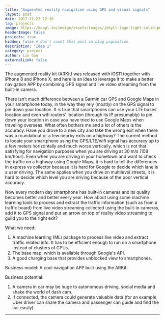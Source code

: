 ```yaml
---
title: "Augmented reality navigation using GPS and visual signals"
layout: post
date: 2017-11-22 12:10
tag: projects
image: https://koppl.in/indigo/assets/images/jekyll-logo-light-solid.png
headerImage: false
projects: true
hidden: false # don't count this post in blog pagination
description: "Idea 1"
category: project
author: Lin Gao
externalLink: false
---
```


The augmented reality kit (ARKit) was released with iOS11 together with iPhone 8 and iPhone X, and here is an idea to leverage it to make a better navigation APP by combining GPS signal and live video streaming from the built-in camera.                             

There isn't much difference between a Garmin car GPS and Google Maps in your smartphone today, in the way they rely (mostly) on the GPS signal to pin down your location. It is true that smartphones can use your LTE bases' location and even wifi routers' location (through its IP presumably) to pin down your location in case you have tried to use Google Maps when traveling overseas. What often bothers me and a lot of others is the accuracy. Have you drove to a new city and take the wrong exit when there was a roundabout or a few nearby exits on a highway? The current method to locate your smartphone using the GPS/LTE/wifi signal has accuracy up to a few meters horizontally and much worse vertically, which is not that satisfying for navigation purposes when you are driving at 30 m/s (108 km/hour). Even when you are driving in your hometown and want to check the traffic on a highway using Google Maps, it is hard to tell the differences in express vs collector because it is hard for Google to decide which lane is a user driving. The same applies when you drive on multilevel streets, it is hard to decide which level you are driving because of the poor vertical accuracy.                        

Now every modern day smartphone has built-in cameras and its quality becomes better and better every year. How about using some machine learning tools to process and extract the traffic information (such as from a traffic board) from live video streaming collected using the built-in cameras, add it to GPS signal and put an arrow on top of reality video streaming to guild you to the right exit? 

What we need:
1. A machine learning (ML) package to process live video and extract traffic related info. It has to be efficient enough to run on a smartphone instead of clusters of GPUs.
2. The base map, which is available through Google's API.
3. A good charging base that provides unblocked view to smartphones.

Business model:
A cool navigation APP built using the ARKit.

Business potential:
1. A camera in car may be huge to autonomous driving, social media and shake the world of dash cam.
2. If connected, the camera could generate valuable data (for an example, Uber driver can share the camera and passenger can guide and find the car easily).

---



